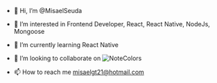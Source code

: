 - 👋 Hi, I’m @MisaelSeuda
- 👀 I’m interested in Frontend Developer, React, React Native, NodeJs, Mongoose
- 🌱 I’m currently learning React Native
- 💞️ I’m looking to collaborate on ![NoteColors](https://play.google.com/store/apps/details?id=com.noteColors)

- 📫 How to reach me misaelgt21@hotmail.com

<!---
MisaelSeuda/MisaelSeuda is a ✨ special ✨ repository because its `README.md` (this file) appears on your GitHub profile.
You can click the Preview link to take a look at your changes.
--->
